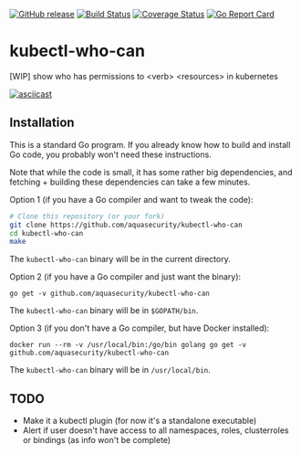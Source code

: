 [![GitHub release][release-img]][release]
[![Build Status][ci-img]][ci]
[![Coverage Status][cov-img]][cov]
[![Go Report Card][report-card-img]][report-card]

# kubectl-who-can
[WIP] show who has permissions to &lt;verb> &lt;resources> in kubernetes

[![asciicast](https://asciinema.org/a/ccqqYwA5L5rMV9kd1tgzyZJ2j.svg)](https://asciinema.org/a/ccqqYwA5L5rMV9kd1tgzyZJ2j)

## Installation

This is a standard Go program. If you already know how to build
and install Go code, you probably won't need these instructions.

Note that while the code is small, it has some rather big
dependencies, and fetching + building these dependencies can
take a few minutes.

Option 1 (if you have a Go compiler and want to tweak the code):
```bash
# Clone this repository (or your fork)
git clone https://github.com/aquasecurity/kubectl-who-can
cd kubectl-who-can
make
```
The `kubectl-who-can` binary will be in the current directory.

Option 2 (if you have a Go compiler and just want the binary):
```
go get -v github.com/aquasecurity/kubectl-who-can
```
The `kubectl-who-can` binary will be in `$GOPATH/bin`.

Option 3 (if you don't have a Go compiler, but have Docker installed):
```
docker run --rm -v /usr/local/bin:/go/bin golang go get -v github.com/aquasecurity/kubectl-who-can
```
The `kubectl-who-can` binary will be in `/usr/local/bin`.

## TODO

* Make it a kubectl plugin (for now it's a standalone executable)
* Alert if user doesn't have access to all namespaces, roles, clusterroles or bindings (as info won't be complete)

[release-img]: https://img.shields.io/github/release/aquasecurity/kubectl-who-can.svg
[release]: https://github.com/aquasecurity/kubectl-who-can/releases

[ci-img]: https://travis-ci.org/aquasecurity/kubectl-who-can.svg?branch=master
[ci]: https://travis-ci.org/aquasecurity/kubectl-who-can

[cov-img]: https://codecov.io/github/aquasecurity/kubectl-who-can/branch/master/graph/badge.svg
[cov]: https://codecov.io/github/aquasecurity/kubectl-who-can

[report-card-img]: https://goreportcard.com/badge/github.com/aquasecurity/kubectl-who-can
[report-card]: https://goreportcard.com/report/github.com/aquasecurity/kubectl-who-can
